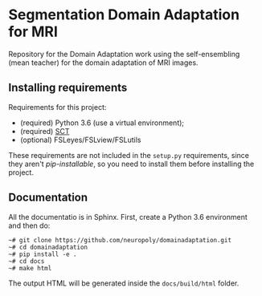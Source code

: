 # Segmentation Domain Adaptation for MRI
Repository for the Domain Adaptation work using the self-ensembling
(mean teacher) for the domain adaptation of MRI images.

## Installing requirements
Requirements for this project:

* (required) Python 3.6 (use a virtual environment);
* (required) [SCT](https://github.com/neuropoly/spinalcordtoolbox)
* (optional) FSLeyes/FSLview/FSLutils

These requirements are not included in the `setup.py` requirements, since
they aren't *pip-installable*, so you need to install them before
installing the project.

## Documentation
All the documentatio is in Sphinx. First, create a Python 3.6 environment and then do:

```
~# git clone https://github.com/neuropoly/domainadaptation.git
~# cd domainadaptation
~# pip install -e .
~# cd docs
~# make html
```

The output HTML will be generated inside the `docs/build/html` folder.